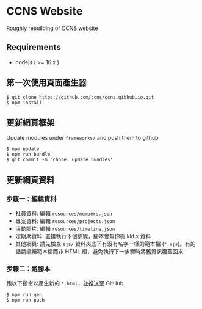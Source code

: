 # CCNS Website
Roughly rebuilding of CCNS website

## Requirements
- nodejs ( >= 16.x )

## 第一次使用頁面產生器
```
$ git clone https://github.com/ccns/ccns.github.io.git
$ npm install
```

## 更新網頁框架
Update modules under `frameworks/` and push them to github
```
$ npm update
$ npm run bundle
$ git commit -m 'chore: update bundles'
```

## 更新網頁資料
### 步驟一：編輯資料
- 社員資料: 編輯 `resources/members.json`
- 專案資料: 編輯 `resources/projects.json`
- 活動照片: 編輯 `resources/timeline.json`
- 定期聚資料: 直接執行下個步驟，腳本會幫你抓 kktix 資料
- 其他網頁: 請先檢查 `ejs/` 資料夾底下有沒有名字一樣的範本檔 (`*.ejs`)。有的話請編輯範本檔而非 HTML 檔，避免執行下一步驟時將舊資訊覆蓋回來

### 步驟二：跑腳本
跑以下指令以產生新的 `*.html`，並推送至 GitHub
```
$ npm run gen
$ npm run push
```
